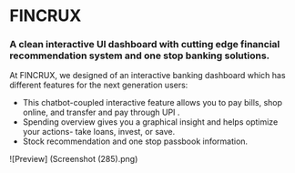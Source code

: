 # FINCRUX

### A clean interactive UI dashboard with cutting edge financial recommendation system and one stop banking solutions.

At FINCRUX, we designed of an interactive banking dashboard which has different features for the next generation users:
- This chatbot-coupled interactive feature allows you to pay bills, shop online, and transfer and pay through UPI .
- Spending overview gives you a graphical insight and helps optimize your actions- take loans, invest, or save.
- Stock recommendation and one stop passbook information.

![Preview] (Screenshot (285).png)
